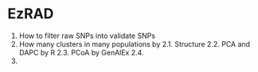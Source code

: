 # EzRAD
1. How to filter raw SNPs into validate SNPs
2. How many clusters in many populations by 
2.1. Structure
2.2. PCA and DAPC by R
2.3. PCoA by GenAlEx
2.4. 
3. 

